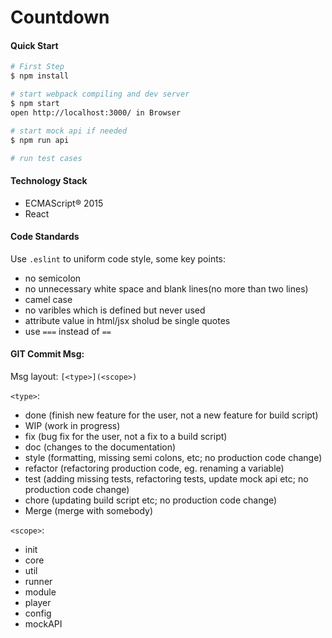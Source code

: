 # Countdown

#### Quick Start
```bash
# First Step
$ npm install

# start webpack compiling and dev server
$ npm start
open http://localhost:3000/ in Browser

# start mock api if needed
$ npm run api

# run test cases

```

#### Technology Stack
- ECMAScript® 2015
- React

#### Code Standards
Use `.eslint` to uniform code style, some key points:
- no semicolon
- no unnecessary white space and blank lines(no more than two lines)
- camel case
- no varibles which is defined but never used
- attribute value in html/jsx sholud be single quotes
- use `===` instead of `==`

#### GIT Commit Msg:
Msg layout: `[<type>](<scope>)`

`<type>`:
- done (finish new feature for the user, not a new feature for build script)
- WIP (work in progress)
- fix (bug fix for the user, not a fix to a build script)
- doc (changes to the documentation)
- style (formatting, missing semi colons, etc; no production code change)
- refactor (refactoring production code, eg. renaming a variable)
- test (adding missing tests, refactoring tests, update mock api etc; no production code change)
- chore (updating build script etc; no production code change)
- Merge (merge with somebody)

`<scope>`:
- init
- core
- util
- runner
- module
- player
- config
- mockAPI